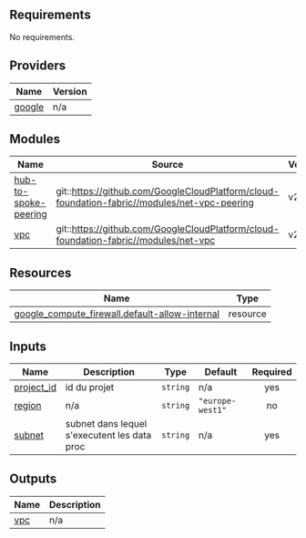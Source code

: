 <!-- BEGIN_TF_DOCS -->
## Requirements

No requirements.

## Providers

| Name | Version |
|------|---------|
| <a name="provider_google"></a> [google](#provider\_google) | n/a |

## Modules

| Name | Source | Version |
|------|--------|---------|
| <a name="module_hub-to-spoke-peering"></a> [hub-to-spoke-peering](#module\_hub-to-spoke-peering) | git::https://github.com/GoogleCloudPlatform/cloud-foundation-fabric//modules/net-vpc-peering | v26.0.0 |
| <a name="module_vpc"></a> [vpc](#module\_vpc) | git::https://github.com/GoogleCloudPlatform/cloud-foundation-fabric//modules/net-vpc | v26.0.0 |

## Resources

| Name | Type |
|------|------|
| [google_compute_firewall.default-allow-internal](https://registry.terraform.io/providers/hashicorp/google/latest/docs/resources/compute_firewall) | resource |

## Inputs

| Name | Description | Type | Default | Required |
|------|-------------|------|---------|:--------:|
| <a name="input_project_id"></a> [project\_id](#input\_project\_id) | id du projet | `string` | n/a | yes |
| <a name="input_region"></a> [region](#input\_region) | n/a | `string` | `"europe-west1"` | no |
| <a name="input_subnet"></a> [subnet](#input\_subnet) | subnet dans lequel s'executent les data proc | `string` | n/a | yes |

## Outputs

| Name | Description |
|------|-------------|
| <a name="output_vpc"></a> [vpc](#output\_vpc) | n/a |
<!-- END_TF_DOCS -->